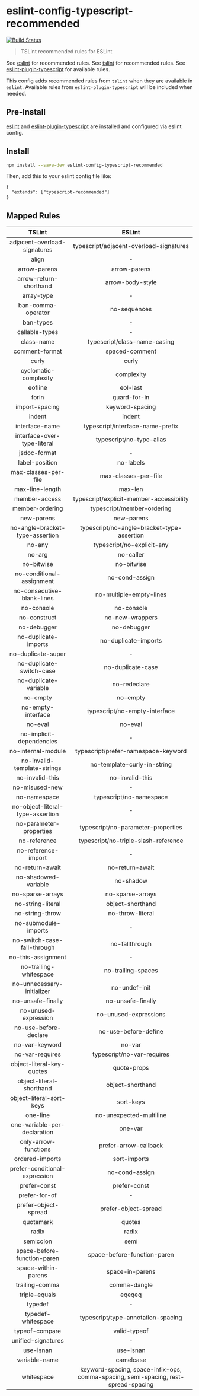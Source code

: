 # eslint-config-typescript-recommended

[![Build Status](https://img.shields.io/travis/diva-e/eslint-config-typescript-recommended.svg)](https://travis-ci.org/diva-e/eslint-config-typescript-recommended)

> TSLint recommended rules for ESLint

See [eslint](https://github.com/eslint/eslint) for recommended rules.
See [tslint](https://github.com/palantir/tslint) for recommended rules.
See [eslint-plugin-typescript](https://github.com/nzakas/eslint-plugin-typescript) for available rules.

This config adds recommended rules from `tslint` when they are available in `eslint`.
Available rules from `eslint-plugin-typescript` will be included when needed.


## Pre-Install

[eslint](https://github.com/eslint/eslint) and [eslint-plugin-typescript](https://github.com/nzakas/eslint-plugin-typescript) are installed and configured via eslint config.

## Install

```bash
npm install --save-dev eslint-config-typescript-recommended
```

Then, add this to your eslint config file like:

```
{
  "extends": ["typescript-recommended"]
}
```
## Mapped Rules

TSLint | ESLint
:---: | :---:
adjacent-overload-signatures | typescript/adjacent-overload-signatures
align | *-*
arrow-parens | arrow-parens
arrow-return-shorthand | arrow-body-style
array-type | *-*
ban-comma-operator | no-sequences
ban-types | *-*
callable-types | *-*
class-name | typescript/class-name-casing
comment-format | spaced-comment
curly | curly
cyclomatic-complexity | complexity
eofline | eol-last
forin | guard-for-in
import-spacing | keyword-spacing
indent | indent
interface-name | typescript/interface-name-prefix
interface-over-type-literal | typescript/no-type-alias
jsdoc-format | *-*
label-position | no-labels
max-classes-per-file | max-classes-per-file
max-line-length | max-len
member-access | typescript/explicit-member-accessibility
member-ordering | typescript/member-ordering
new-parens | new-parens
no-angle-bracket-type-assertion | typescript/no-angle-bracket-type-assertion
no-any | typescript/no-explicit-any
no-arg | no-caller
no-bitwise | no-bitwise
no-conditional-assignment | no-cond-assign
no-consecutive-blank-lines | no-multiple-empty-lines
no-console | no-console
no-construct | no-new-wrappers
no-debugger | no-debugger
no-duplicate-imports | no-duplicate-imports
no-duplicate-super | *-*
no-duplicate-switch-case | no-duplicate-case
no-duplicate-variable | no-redeclare
no-empty | no-empty
no-empty-interface | typescript/no-empty-interface
no-eval | no-eval
no-implicit-dependencies | *-*
no-internal-module | typescript/prefer-namespace-keyword
no-invalid-template-strings | no-template-curly-in-string
no-invalid-this | no-invalid-this
no-misused-new | *-*
no-namespace | typescript/no-namespace
no-object-literal-type-assertion | *-*
no-parameter-properties | typescript/no-parameter-properties
no-reference | typescript/no-triple-slash-reference
no-reference-import | *-*
no-return-await | no-return-await
no-shadowed-variable | no-shadow
no-sparse-arrays | no-sparse-arrays
no-string-literal | object-shorthand
no-string-throw | no-throw-literal
no-submodule-imports | *-*
no-switch-case-fall-through | no-fallthrough
no-this-assignment | *-*
no-trailing-whitespace | no-trailing-spaces
no-unnecessary-initializer | no-undef-init
no-unsafe-finally | no-unsafe-finally
no-unused-expression | no-unused-expressions
no-use-before-declare | no-use-before-define
no-var-keyword | no-var
no-var-requires | typescript/no-var-requires
object-literal-key-quotes | quote-props
object-literal-shorthand | object-shorthand
object-literal-sort-keys | sort-keys
one-line | no-unexpected-multiline
one-variable-per-declaration | one-var
only-arrow-functions | prefer-arrow-callback
ordered-imports | sort-imports
prefer-conditional-expression | no-cond-assign
prefer-const | prefer-const
prefer-for-of | *-*
prefer-object-spread | prefer-object-spread
quotemark | quotes
radix | radix
semicolon | semi
space-before-function-paren | space-before-function-paren
space-within-parens | space-in-parens
trailing-comma | comma-dangle
triple-equals | eqeqeq
typedef | *-*
typedef-whitespace | typescript/type-annotation-spacing
typeof-compare | valid-typeof
unified-signatures | *-*
use-isnan | use-isnan
variable-name | camelcase
whitespace | keyword-spacing, space-infix-ops, comma-spacing, semi-spacing, rest-spread-spacing
